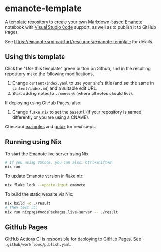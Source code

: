 # emanote-template

A template repository to create your own Markdown-based [Emanote](https://github.com/srid/emanote) notebook with [Visual Studio Code](https://code.visualstudio.com/) support, as well as to publish it to GitHub Pages.

See https://emanote.srid.ca/start/resources/emanote-template for details.

## Using this template

Click the "Use this template" green button on Github, and in the resulting repository make the following modifications,

1. Change `content/index.yaml` to use your site's title (and set the same in `content/index.md`) and a suitable edit URL.
1. Start adding notes to `./content` (where all notes should live).

If deploying using GitHub Pages, also:

1. Change `flake.nix` to set the `baseUrl` (if your repository is named differently or you are using a CNAME).

Checkout [examples](https://emanote.srid.ca/examples) and [guide](https://emanote.srid.ca/guide) for next steps.

## Running using Nix

To start the Emanote live server using Nix:

```sh
# If you using VSCode, you can also: Ctrl+Shift+B
nix run
```

To update Emanote version in flake.nix:

```sh
nix flake lock --update-input emanote
```

To build the static website via Nix:

```sh
nix build -o ./result
# Then test it:
nix run nixpkgs#nodePackages.live-server -- ./result
```

## GitHub Pages

GitHub Actions CI is responsible for deploying to GitHub Pages. See `.github/workflows/publish.yaml`.
